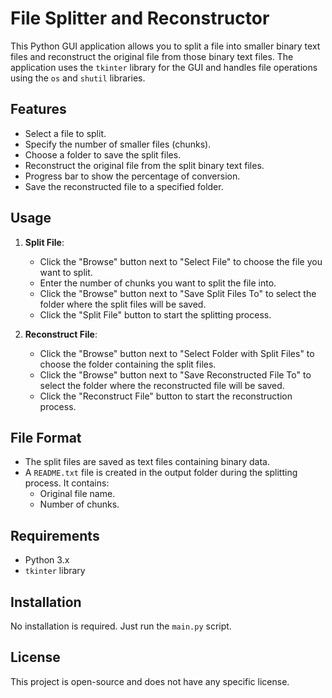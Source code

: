 # File Splitter and Reconstructor

This Python GUI application allows you to split a file into smaller binary text files and reconstruct the original file from those binary text files. The application uses the `tkinter` library for the GUI and handles file operations using the `os` and `shutil` libraries.

## Features

- Select a file to split.
- Specify the number of smaller files (chunks).
- Choose a folder to save the split files.
- Reconstruct the original file from the split binary text files.
- Progress bar to show the percentage of conversion.
- Save the reconstructed file to a specified folder.

## Usage

1. **Split File**:
   - Click the "Browse" button next to "Select File" to choose the file you want to split.
   - Enter the number of chunks you want to split the file into.
   - Click the "Browse" button next to "Save Split Files To" to select the folder where the split files will be saved.
   - Click the "Split File" button to start the splitting process.

2. **Reconstruct File**:
   - Click the "Browse" button next to "Select Folder with Split Files" to choose the folder containing the split files.
   - Click the "Browse" button next to "Save Reconstructed File To" to select the folder where the reconstructed file will be saved.
   - Click the "Reconstruct File" button to start the reconstruction process.

## File Format

- The split files are saved as text files containing binary data.
- A `README.txt` file is created in the output folder during the splitting process. It contains:
  - Original file name.
  - Number of chunks.

## Requirements

- Python 3.x
- `tkinter` library

## Installation

No installation is required. Just run the `main.py` script.

## License

This project is open-source and does not have any specific license.
